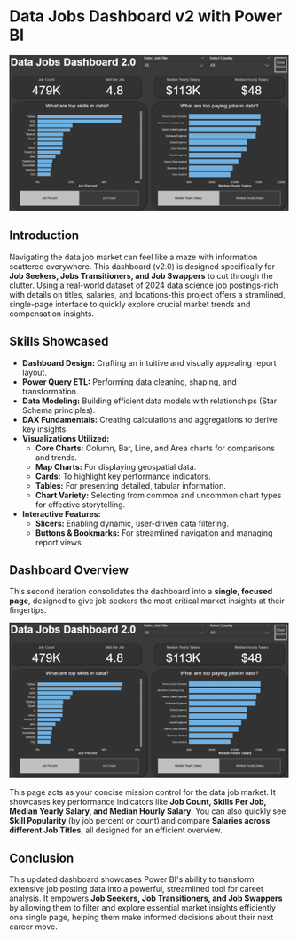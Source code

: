 # Data Jobs Dashboard v2 with Power BI

![Dashboard Page 1](/images/Project2_Page1.png)

## Introduction

Navigating the data job market can feel like a maze with information scattered everywhere. This dashboard (v2.0) is designed specifically for **Job Seekers, Jobs Transitioners, and Job Swappers** to cut through the clutter. Using a real-world dataset of 2024 data science job postings-rich with details on titles, salaries, and locations-this project offers a stramlined, single-page interface to quickly explore crucial market trends and compensation insights.

## Skills Showcased

* **Dashboard Design:** Crafting an intuitive and visually appealing report layout.
* **Power Query ETL:** Performing data cleaning, shaping, and transformation.
* **Data Modeling:** Building efficient data models with relationships (Star Schema principles).
* **DAX Fundamentals:** Creating calculations and aggregations to derive key insights.
* **Visualizations Utilized:**
    * **Core Charts:** Column, Bar, Line, and Area charts for comparisons and trends.
    * **Map Charts:** For displaying geospatial data.
    * **Cards:** To highlight key performance indicators.
    * **Tables:** For presenting detailed, tabular information.
    * **Chart Variety:** Selecting from common and uncommon chart types for effective storytelling.
* **Interactive Features:**
    * **Slicers:** Enabling dynamic, user-driven data filtering.
    * **Buttons & Bookmarks:** For streamlined navigation and managing report views

## Dashboard Overview

This second iteration consolidates the dashboard into a **single, focused page**, designed to give job seekers the most critical market insights at their fingertips.

![Dashboard Page 1](/images/Project2_Page1.png)

This page acts as your concise mission control for the data job market. It showcases key performance indicators like **Job Count, Skills Per Job, Median Yearly Salary, and Median Hourly Salary**. You can also quickly see **Skill Popularity** (by job percent or count) and compare **Salaries across different Job Titles**, all designed for an efficient overview.


## Conclusion

This updated dashboard showcases Power BI's ability to transform extensive job posting data into a powerful, streamlined tool for careet analysis. It empowers **Job Seekers, Job Transitioners, and Job Swappers** by allowing them to filter and explore essential market insights efficiently ona single page, helping them make informed decisions about their next career move.